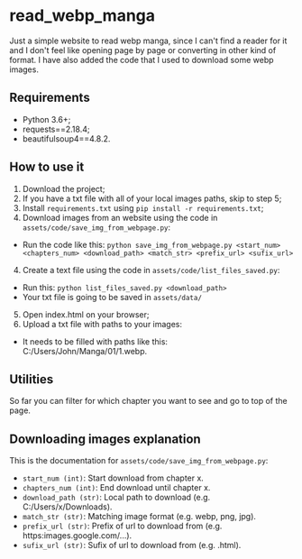 # read_webp_manga
Just a simple website to read webp manga, since I can't find a reader for it and I don't feel like opening page by page or converting in other kind of format. I have also added the code that I used to download some webp images.

## Requirements
* Python 3.6+;
* requests==2.18.4;
* beautifulsoup4==4.8.2.

## How to use it

1. Download the project;
2. If you have a txt file with all of your local images paths, skip to step 5;
3. Install `requirements.txt` using `pip install -r requirements.txt`;
3. Download images from an website using the code in `assets/code/save_img_from_webpage.py`:
  * Run the code like this: `python save_img_from_webpage.py <start_num> <chapters_num> <download_path> <match_str> <prefix_url> <sufix_url>`
 4. Create a text file using the code in `assets/code/list_files_saved.py`:
  * Run this: `python list_files_saved.py <download_path>`
  * Your txt file is going to be saved in `assets/data/`
5. Open index.html on your browser;
6. Upload a txt file with paths to your images:
  * It needs to be filled with paths like this: C:/Users/John/Manga/01/1.webp.

## Utilities
So far you can filter for which chapter you want to see and go to top of the page.

## Downloading images explanation
This is the documentation for `assets/code/save_img_from_webpage.py`:
* `start_num (int)`: Start download from chapter x.
* `chapters_num (int)`:  End download until chapter x.
* `download_path (str)`:  Local path to download (e.g. C:/Users/x/Downloads).
* `match_str (str)`:  Matching image format (e.g. webp, png, jpg).
* `prefix_url (str)`:  Prefix of url to download from (e.g. https:images.google.com/...).
* `sufix_url (str)`: Sufix of url to download from (e.g. .html).
